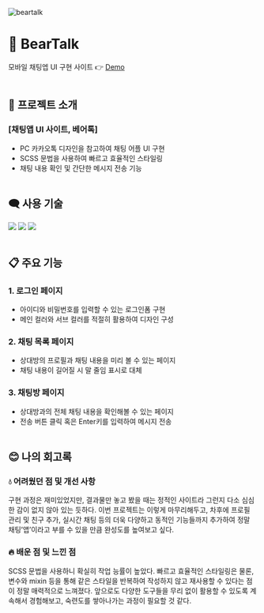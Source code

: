 ![beartalk](https://user-images.githubusercontent.com/110226567/216778023-6098703b-c8b0-4495-9e59-77a2ed3291de.png)

# 🐻 BearTalk

모바일 채팅엡 UI 구현 사이트 👉 [Demo](https://imjone.github.io/bear-talk/)
<br><br>

## 📢 프로젝트 소개

### [채팅앱 UI 사이트, 베어톡]

- PC 카카오톡 디자인을 참고하여 채팅 어플 UI 구현
- SCSS 문법을 사용하여 빠르고 효율적인 스타일링
- 채팅 내용 확인 및 간단한 메시지 전송 기능
<br><br>

## 🗨️ 사용 기술

<div>
  <img src="https://img.shields.io/badge/HTML-E34F26?style=flat-square&logo=HTML5&logoColor=white"/>
  <img src="https://img.shields.io/badge/SCSS-CC6699?style=flat-square&logo=Sass&logoColor=white"/>
  <img src="https://img.shields.io/badge/JavaScript-f7df1e?style=flat-square&logo=JavaScript&logoColor=white"/>
</div>
<br>

## 📋 주요 기능

### 1. 로그인 페이지

- 아이디와 비밀번호를 입력할 수 있는 로그인폼 구현
- 메인 컬러와 서브 컬러를 적절히 활용하여 디자인 구성

### 2. 채팅 목록 페이지

- 상대방의 프로필과 채팅 내용을 미리 볼 수 있는 페이지
- 채팅 내용이 길어질 시 말 줄임 표시로 대체

### 3.  채팅방 페이지

- 상대방과의 전체 채팅 내용을 확인해볼 수 있는 페이지
- 전송 버튼 클릭 혹은 Enter키를 입력하여 메시지 전송
<br><br>

## 😊 나의 회고록

### 💧 어려웠던 점 및 개선 사항

구현 과정은 재미있었지만, 결과물만 놓고 봤을 때는 정적인 사이트라 그런지 다소 심심한 감이 없지 않아 있는 듯하다.
이번 프로젝트는 이렇게 마무리해두고, 차후에 프로필 관리 및 친구 추가, 실시간 채팅 등의
더욱 다양하고 동적인 기능들까지 추가하여 정말 채팅’앱’이라고 부를 수 있을 만큼 완성도를 높여보고 싶다.

### 🔥 배운 점 및 느낀 점

SCSS 문법을 사용하니 확실히 작업 능률이 높았다. 빠르고 효율적인 스타일링은 물론,
변수와 mixin 등을 통해 같은 스타일을 반복하여 작성하지 않고 재사용할 수 있다는 점이 정말 매력적으로 느껴졌다.
앞으로도 다양한 도구들을 무리 없이 활용할 수 있도록 계속해서 경험해보고, 숙련도를 쌓아나가는 과정이 필요할 것 같다.
